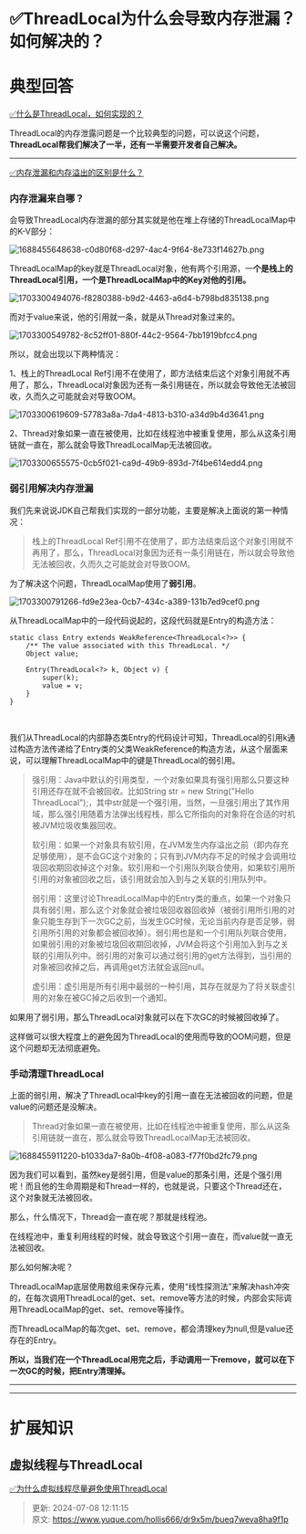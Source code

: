 # ✅ThreadLocal为什么会导致内存泄漏？如何解决的？

# 典型回答


[✅什么是ThreadLocal，如何实现的？](https://www.yuque.com/hollis666/dr9x5m/ihoye3)



ThreadLocal的内存泄露问题是一个比较典型的问题，可以说这个问题，**ThreadLocal帮我们解决了一半，还有一半需要开发者自己解决。**

****

[✅内存泄漏和内存溢出的区别是什么？](https://www.yuque.com/hollis666/dr9x5m/ge1k2i2aumhsgvbc)



### 内存泄漏来自哪？


会导致ThreadLocal内存泄漏的部分其实就是他在堆上存储的ThreadLocalMap中的K-V部分：

![1688455648638-c0d80f68-d297-4ac4-9f64-8e733f14627b.png](./img/FLs31iDAI3QCcPn1/1688455648638-c0d80f68-d297-4ac4-9f64-8e733f14627b-281697.png)



ThreadLocalMap的key就是ThreadLocal对象，他有两个引用源，一**个是栈上的ThreadLocal引用，一个是ThreadLocalMap中的Key对他的引用。**

![1703300494076-f8280388-b9d2-4463-a6d4-b798bd835138.png](./img/FLs31iDAI3QCcPn1/1703300494076-f8280388-b9d2-4463-a6d4-b798bd835138-069668.png)



而对于value来说，他的引用就一条，就是从Thread对象过来的。



![1703300549782-8c52ff01-880f-44c2-9564-7bb1919bfcc4.png](./img/FLs31iDAI3QCcPn1/1703300549782-8c52ff01-880f-44c2-9564-7bb1919bfcc4-335848.png)



所以，就会出现以下两种情况：



1、栈上的ThreadLocal Ref引用不在使用了，即方法结束后这个对象引用就不再用了，那么，ThreadLocal对象因为还有一条引用链在，所以就会导致他无法被回收，久而久之可能就会对导致OOM。



![1703300619609-57783a8a-7da4-4813-b310-a34d9b4d3641.png](./img/FLs31iDAI3QCcPn1/1703300619609-57783a8a-7da4-4813-b310-a34d9b4d3641-603879.png)



2、Thread对象如果一直在被使用，比如在线程池中被重复使用，那么从这条引用链就一直在，那么就会导致ThreadLocalMap无法被回收。



![1703300655575-0cb5f021-ca9d-49b9-893d-7f4be614edd4.png](./img/FLs31iDAI3QCcPn1/1703300655575-0cb5f021-ca9d-49b9-893d-7f4be614edd4-703322.png)



### 弱引用解决内存泄漏


我们先来说说JDK自己帮我们实现的一部分功能，主要是解决上面说的第一种情况：



> 栈上的ThreadLocal Ref引用不在使用了，即方法结束后这个对象引用就不再用了，那么，ThreadLocal对象因为还有一条引用链在，所以就会导致他无法被回收，久而久之可能就会对导致OOM。
>



为了解决这个问题，ThreadLocalMap使用了**弱引用**。



![1703300791266-fd9e23ea-0cb7-434c-a389-131b7ed9cef0.png](./img/FLs31iDAI3QCcPn1/1703300791266-fd9e23ea-0cb7-434c-a389-131b7ed9cef0-425269.png)



从ThreadLocalMap中的一段代码说起的，这段代码就是Entry的构造方法：

<font style="color:rgb(102, 217, 239);">  </font>

```plain
static class Entry extends WeakReference<ThreadLocal<?>> {
    /** The value associated with this ThreadLocal. */
    Object value;

    Entry(ThreadLocal<?> k, Object v) {
        super(k);
        value = v;
    }
}
```

<font style="color:rgb(102, 217, 239);"> </font><font style="color:rgb(248, 248, 242);">}</font><font style="color:rgb(102, 217, 239);"></font>

我们从ThreadLocal的内部静态类Entry的代码设计可知，ThreadLocal的引用k通过构造方法传递给了Entry类的父类WeakReference的构造方法，从这个层面来说，可以理解ThreadLocalMap中的键是ThreadLocal的弱引用。



> 强引用：Java中默认的引用类型，一个对象如果具有强引用那么只要这种引用还存在就不会被回收。比如String str = new String("Hello ThreadLocal");，其中str就是一个强引用，当然，一旦强引用出了其作用域，那么强引用随着方法弹出线程栈，那么它所指向的对象将在合适的时机被JVM垃圾收集器回收。
>
> 
>
> 软引用：如果一个对象具有软引用，在JVM发生内存溢出之前（即内存充足够使用），是不会GC这个对象的；只有到JVM内存不足的时候才会调用垃圾回收期回收掉这个对象。软引用和一个引用队列联合使用，如果软引用所引用的对象被回收之后，该引用就会加入到与之关联的引用队列中。
>
> 
>
> 弱引用：这里讨论ThreadLocalMap中的Entry类的重点，如果一个对象只具有弱引用，那么这个对象就会被垃圾回收器回收掉（被弱引用所引用的对象只能生存到下一次GC之前，当发生GC时候，无论当前内存是否足够，弱引用所引用的对象都会被回收掉）。弱引用也是和一个引用队列联合使用，如果弱引用的对象被垃圾回收期回收掉，JVM会将这个引用加入到与之关联的引用队列中。弱引用的对象可以通过弱引用的get方法得到，当引用的对象被回收掉之后，再调用get方法就会返回null。
>
> 
>
> 虚引用：虚引用是所有引用中最弱的一种引用，其存在就是为了将关联虚引用的对象在被GC掉之后收到一个通知。
>



如果用了弱引用，那么ThreadLocal对象就可以在下次GC的时候被回收掉了。



这样做可以很大程度上的避免因为ThreadLocal的使用而导致的OOM问题，但是这个问题却无法彻底避免。



### 手动清理ThreadLocal


上面的弱引用，解决了ThreadLocal中key的引用一直在无法被回收的问题，但是value的问题还是没解决。



> Thread对象如果一直在被使用，比如在线程池中被重复使用，那么从这条引用链就一直在，那么就会导致ThreadLocalMap无法被回收。
>



![1688455911220-b1033da7-8a0b-4f08-a083-f77f0bd2fc79.png](./img/FLs31iDAI3QCcPn1/1688455911220-b1033da7-8a0b-4f08-a083-f77f0bd2fc79-745896.png)



因为我们可以看到，虽然key是弱引用，但是value的那条引用，还是个强引用呢！而且他的生命周期是和Thread一样的，也就是说，只要这个Thread还在， 这个对象就无法被回收。



那么，什么情况下，Thread会一直在呢？那就是线程池。



在线程池中，重复利用线程的时候，就会导致这个引用一直在，而value就一直无法被回收。



那么如何解决呢？



ThreadLocalMap底层使用数组来保存元素，使用“线性探测法”来解决hash冲突的，在每次调用ThreadLocal的get、set、remove等方法的时候，内部会实际调用ThreadLocalMap的get、set、remove等操作。



而ThreadLocalMap的每次get、set、remove，都会清理key为null,但是value还存在的Entry。



**所以，当我们在一个ThreadLocal用完之后，手动调用一下remove，就可以在下一次GC的时候，把Entry清理掉。**

****

****

# 扩展知识


## 虚拟线程与ThreadLocal


[✅为什么虚拟线程尽量避免使用ThreadLocal](https://www.yuque.com/hollis666/dr9x5m/ehzum6hzexcsgxhn)



> 更新: 2024-07-08 12:11:15  
> 原文: <https://www.yuque.com/hollis666/dr9x5m/bueq7weva8ha9f1p>